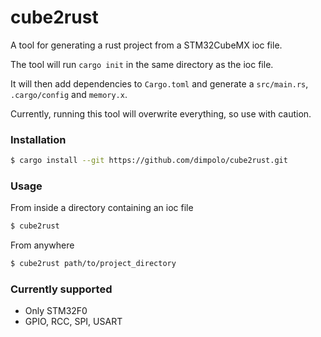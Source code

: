 # cube2rust
A tool for generating a rust project from a STM32CubeMX ioc file.

The tool will run `cargo init` in the same directory as the ioc file.

It will then add dependencies to `Cargo.toml` and generate a `src/main.rs`, `.cargo/config` and `memory.x`.

Currently, running this tool will overwrite everything, so use with caution. 

### Installation
```bash
$ cargo install --git https://github.com/dimpolo/cube2rust.git
```
### Usage
From inside a directory containing an ioc file
```bash
$ cube2rust
```

From anywhere
```bash
$ cube2rust path/to/project_directory
```

### Currently supported
* Only STM32F0
* GPIO, RCC, SPI, USART
